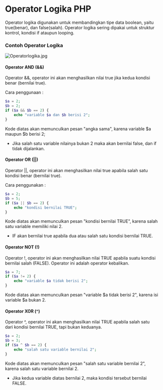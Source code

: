 # Operator Logika PHP
Operator logika digunakan untuk membandingkan tipe data boolean, yaitu true(benar), dan false(salah). Operator logika sering dipakai untuk struktur
kontrol, kondisi if ataupun looping.

### Contoh Operator Logika
![Operatorlogika.jpg](http://blog.mitschool.co.id/wp-content/uploads/2017/04/Logical-Operator.jpg)

#### Operator AND (&&)
Operator &&, operator ini akan menghasilkan nilai true jika kedua kondisi benar (bernilai true).

Cara penggunaan :
```PHP
$a = 2;
$b = 2;
if ($a && $b == 2) {
    echo "variable $a dan $b berisi 2";
}
```
Kode diatas akan memunculkan pesan "angka sama", karena variable $a maupun $b berisi 2;
- Jika salah satu variable nilainya bukan 2 maka akan bernilai false, dan if tidak dijalankan.

#### Operator OR (||)
Operator ||, operator ini akan menghasilkan nilai true apabila salah satu kondisi benar (bernilai true).

Cara penggunakan :
```PHP
$a = 2;
$b = 5;
if ($a || $b == 2) {
    echo "kondisi bernilai TRUE";
}
```
Kode diatas akan memunculkan pesan "kondisi bernilai TRUE", karena salah satu variable memiliki nilai 2.
- IF akan bernilai true apabila dua atau salah satu kondisi bernilai TRUE.

#### Operator NOT (!)
Operator !, operator ini akan menghasilkan nilai TRUE apabila suatu kondisi bernilai salah (FALSE). Operator ini adalah operator kebalikan.

```PHP
$a = 7;
if ($a != 2) {
    echo "variable $a tidak berisi 2";
}
```
Kode diatas akan memunculkan pesan "variable $a tidak berisi 2", karena isi variable $a bukan 2.

#### Operator XOR (^)
Operator ^, operator ini akan menghasilkan nilai TRUE apabila salah satu dari kondisi bernilai TRUE, tapi bukan keduanya.
```PHP
$a = 2;
$b = 3;
if ($a ^ $b == 2) {
    echo "salah satu variable bernilai 2";
}
```
Kode diatas akan memunculkan pesan "salah satu variable bernilai 2", karena salah satu variable bernilai 2.
- Jika kedua variable diatas bernilai 2, maka kondisi tersebut bernilai FALSE.

